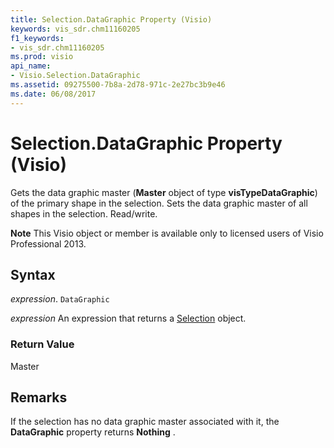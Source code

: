 ```yaml
---
title: Selection.DataGraphic Property (Visio)
keywords: vis_sdr.chm11160205
f1_keywords:
- vis_sdr.chm11160205
ms.prod: visio
api_name:
- Visio.Selection.DataGraphic
ms.assetid: 09275500-7b8a-2d78-971c-2e27bc3b9e46
ms.date: 06/08/2017
---
```



# Selection.DataGraphic Property (Visio)

Gets the data graphic master (**Master** object of type **visTypeDataGraphic**) of the primary shape in the selection. Sets the data graphic master of all shapes in the selection. Read/write.


 **Note**  This Visio object or member is available only to licensed users of Visio Professional 2013.


## Syntax

 _expression_. `DataGraphic`

 _expression_ An expression that returns a [Selection](./Visio.Selection.md) object.


### Return Value

Master


## Remarks

If the selection has no data graphic master associated with it, the  **DataGraphic** property returns **Nothing** .


